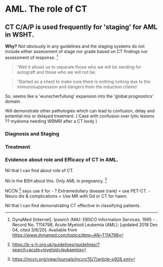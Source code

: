 # AML. The role of CT

## CT C/A/P is used frequently for 'staging' for AML in WSHT.

**Why?** Not obviously in any guidelines and the staging systems do not include either assessment of stage nor grade based on CT findings nor assessment of response. [^vanZuuren2018]

> 'Well it allows us to separate those who we will be sending for autograft and those who we will not be.

> 'Started as a chest to make sure there is nothing lurking due to the immunosuppression and dangers from the induction chemo'

So, seems like a 'wunscherfullung' expansion into the 'global prognostics' domain. 

Will demonstrate other pathologies which can lead to confusion, delay and potential mis or delayed treatment. ( Case with confusion over lytic lesions ?? myeloma needing WBMRI after a CT body )

### Diagnosis and Staging

### Treatment

### Evidence about role and Efficacy of CT in AML.

Nil that I can find about role of CT.

Nil in the BSH about this. Only AML in pregnancy. [^BSH2021]

[^BSH2021]: https://b-s-h.org.uk/guidelines/guidelines/?search=acute+myeloid+leukaemia

NCCN [^NCCN2017] says use it for 
	- ? Extramedullary disease (rare) = use PET-CT.
	- Neuro dis & complications = Use MR with Gd or CT for haem.

[^NCCN2017]: https://jnccn.org/view/journals/jnccn/15/7/article-p926.xml


Nil that I can find demonstrating CT effective in classifying patients.

[^vanZuuren2018]: DynaMed [Internet]. Ipswich (MA): EBSCO Information Services. 1995 - . Record No. T114798, Acute Myeloid Leukemia (AML); [updated 2018 Dec 04, cited 3/8/20]. Available from https://www.dynamed.com/topics/dmp~AN~T114798